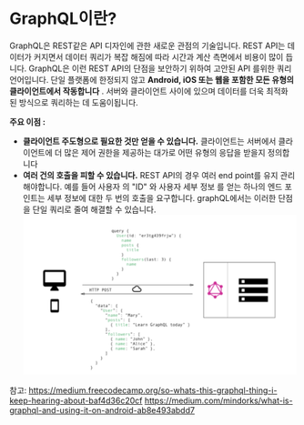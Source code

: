 GraphQL이란?
=
GraphQL은 REST같은 API 디자인에 관한 새로운 관점의 기술입니다.
REST API는 데이터가 커지면서 데이터 쿼리가 복잡 해짐에 따라 시간과 계산 측면에서 비용이 많이 듭니다.
GraphQL은 이런 REST API의 단점을 보안하기 위하여 고안된 API 를위한 쿼리 언어입니다. 단일 플랫폼에 한정되지 않고 **Android, iOS 또는 웹을 포함한 모든 유형의 클라이언트에서 작동합니다** . 서버와 클라이언트 사이에 있으며 데이터를 더욱 최적화 된 방식으로 쿼리하는 데 도움이됩니다.

**주요 이점 :**

-   **클라이언트 주도형으로 필요한 것만 얻을 수 있습니다.** 클라이언트는 서버에서 클라이언트에 더 많은 제어 권한을 제공하는 대가로 어떤 유형의 응답을 받을지 정의합니다
- **여러 건의 호출을 피할 수 있습니다.** REST API의 경우 여러 end point를 유지 관리해야합니다. 예를 들어 사용자 의 "ID" 와 사용자 세부 정보 를 얻는 하나의 엔드 포인트는 세부 정보에 대한 두 번의 호출을 요구합니다.  graphQL에서는 이러한 단점을 단일 쿼리로 줄여 해결할 수 있습니다.
![enter image description here](https://github.com/sonAJin1/sonAJin1.github.io/blob/master/assets/img/2019_03_04_graphql_01.png)


참고: https://medium.freecodecamp.org/so-whats-this-graphql-thing-i-keep-hearing-about-baf4d36c20cf
https://medium.com/mindorks/what-is-graphql-and-using-it-on-android-ab8e493abdd7
<!--stackedit_data:
eyJoaXN0b3J5IjpbLTEzNTIxOTg0ODQsMTU3Mzg2NzAzMSwtMz
A0OTkxNDg0LC01ODU2MjMxMjEsLTIwODg3NDY2MTJdfQ==
-->
